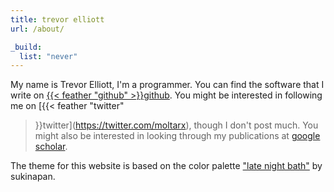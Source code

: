 ```yaml
---
title: trevor elliott
url: /about/

_build:
  list: "never"
---
```


My name is Trevor Elliott, I'm a programmer. You can find the software that I
write on [{{< feather "github" >}}github](https://github.com/elliottt). You
might be interested in following me on [{{< feather "twitter"
>}}twitter](https://twitter.com/moltarx), though I don't post much. You might
also be interested in looking through my publications at [google
scholar](https://scholar.google.com/citations?user=s2Br_TMAAAAJ&hl=en).

The theme for this website is based on the color palette ["late night
bath"](https://lospec.com/palette-list/late-night-bath) by sukinapan.
